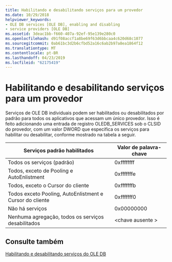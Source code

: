 ```yaml
---
title: Habilitando e desabilitando serviços para um provedor
ms.date: 10/29/2018
helpviewer_keywords:
- OLE DB services [OLE DB], enabling and disabling
- service providers [OLE DB]
ms.assetid: 3deac1bb-f660-407a-92ef-95e139e280c0
ms.openlocfilehash: d91f08accf1a8be69f63d6bbcaa4c620d68c1077
ms.sourcegitcommit: 0ab61bc3d2b6cfbd52a16c6ab2b97a8ea1864f12
ms.translationtype: MT
ms.contentlocale: pt-BR
ms.lasthandoff: 04/23/2019
ms.locfileid: "62175419"
---
```

# <a name="enabling-and-disabling-services-for-a-provider"></a>Habilitando e desabilitando serviços para um provedor

Serviços de OLE DB individuais podem ser habilitados ou desabilitados por padrão para todos os aplicativos que acessam um único provedor. Isso é feito adicionando uma entrada de registro OLEDB_SERVICES sob o CLSID do provedor, com um valor DWORD que especifica os serviços para habilitar ou desabilitar, conforme mostrado na tabela a seguir.

|Serviços padrão habilitados|Valor de palavra-chave|
|------------------------------|-------------------|
|Todos os serviços (padrão)|0xffffffff|
|Todos, exceto de Pooling e AutoEnlistment|0xfffffffe|
|Todos, exceto o Cursor do cliente|0xfffffffb|
|Todos exceto Pooling, AutoEnlistment e Cursor do cliente|0xfffffff0|
|Não há serviços|0x00000000|
|Nenhuma agregação, todos os serviços desabilitados|\<chave ausente >|

## <a name="see-also"></a>Consulte também

[Habilitando e desabilitando serviços do OLE DB](../../data/oledb/enabling-and-disabling-ole-db-services.md)